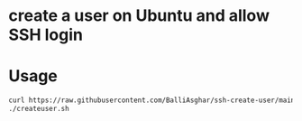# create a user on Ubuntu and allow SSH login

# Usage

```bash
curl https://raw.githubusercontent.com/BalliAsghar/ssh-create-user/main/createuser.sh > createuser.sh && chmod +x createuser.sh
./createuser.sh
```
